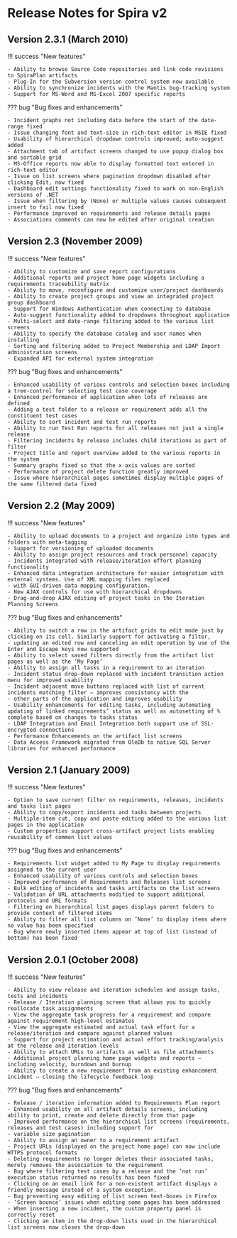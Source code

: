 # Release Notes for Spira v2

## Version 2.3.1 (March 2010)

!!! success "New features"

    - Ability to browse Source Code repositories and link code revisions to SpiraPlan artifacts
    - Plug-In for the Subversion version control system now available
    - Ability to synchronize incidents with the Mantis bug-tracking system
    - Support for MS-Word and MS-Excel 2007 specific reports

??? bug "Bug fixes and enhancements"

    - Incident graphs not including data before the start of the date-range fixed
    - Issue changing font and text-size in rich-text editor in MSIE fixed
    - Usability of hierarchical dropdown controls improved; auto-suggest added
    - Attachment tab of artifact screens changed to use popup dialog box and sortable grid
    - MS-Office reports now able to display formatted text entered in rich-text editor
    - Issue on list screens where pagination dropdown disabled after clicking Edit, now fixed
    - Dashboard edit settings functionality fixed to work on non-English versions of .NET
    - Issue when filtering by (None) or multiple values causes subsequent insert to fail now fixed
    - Performance improved on requirements and release details pages
    - Associations comments can now be edited after original creation

## Version 2.3 (November 2009)

!!! success "New features"

    - Ability to customize and save report configurations
    - Additional reports and project home page widgets including a requirements traceability matrix
    - Ability to move, reconfigure and customize user/project dashboards
    - Ability to create project groups and view an integrated project group dashboard
    - Support for Windows Authentication when connecting to database
    - Auto-suggest functionality added to dropdowns throughout application
    - Multi-select and date-range filtering added to the various list screens
    - Ability to specify the database catalog and user names when installing
    - Sorting and filtering added to Project Membership and LDAP Import administration screens
    - Expanded API for external system integration

??? bug "Bug fixes and enhancements"

    - Enhanced usability of various controls and selection boxes including a tree-control for selecting test case coverage
    - Enhanced performance of application when lots of releases are defined
    - Adding a test folder to a release or requirement adds all the constituent test cases
    - Ability to sort incident and test run reports
    - Ability to run Test Run reports for all releases not just a single release
    - Filtering incidents by release includes child iterations as part of filter
    - Project title and report overview added to the various reports in the system
    - Summary graphs fixed so that the x-axis values are sorted
    - Performance of project delete function greatly improved
    - Issue where hierarchical pages sometimes display multiple pages of the same filtered data fixed


## Version 2.2 (May 2009)

!!! success "New features"

    - Ability to upload documents to a project and organize into types and folders with meta-tagging
    - Support for versioning of uploaded documents
    - Ability to assign project resources and track personnel capacity
    - Incidents integrated with release/iteration effort planning functionality
    - Enhanced data integration architecture for easier integration with external systems. Use of XML mapping files replaced
    - with GUI-driven data mapping configuration.
    - New AJAX controls for use with hierarchical dropdowns
    - Drag-and-drop AJAX editing of project tasks in the Iteration Planning Screens

??? bug "Bug fixes and enhancements"

    - Ability to switch a row in the artifact grids to edit mode just by clicking on its cell. Similarly support for activating a filter,
    - updating an edited row and canceling an edit operation by use of the Enter and Escape keys now supported
    - Ability to select saved filters directly from the artifact list pages as well as the ‘My Page’
    - Ability to assign all tasks in a requirement to an iteration
    - Incident status drop-down replaced with incident transition action menu for improved usability
    - Incident adjacent move buttons replaced with list of current incidents matching filter – improves consistency with the
    - other parts of the application and improves usability
    - Usability enhancements for editing tasks, including automating updating of linked requirements’ status as well as autosetting of % complete based on changes to tasks status
    - LDAP Integration and Email Integration both support use of SSL-encrypted connections
    - Performance Enhancements on the artifact list screens
    - Data Access Framework migrated from OleDb to native SQL Server libraries for enhanced performance


## Version 2.1 (January 2009)

!!! success "New features"

    - Option to save current filter on requirements, releases, incidents and tasks list pages
    - Ability to copy/export incidents and tasks between projects
    - Multiple-item cut, copy and paste editing added to the various list pages in the application
    - Custom properties support cross-artifact project lists enabling reusability of common list values

??? bug "Bug fixes and enhancements"

    - Requirements list widget added to My Page to display requirements assigned to the current user
    - Enhanced usability of various controls and selection boxes
    - Improved performance of Requirements and Releases list screens
    - Bulk editing of incidents and tasks artifacts on the list screens
    - Validation of URL attachments modified to support additional protocols and URL formats
    - Filtering on hierarchical list pages displays parent folders to provide context of filtered items
    - Ability to filter all list columns on ‘None’ to display items where no value has been specified
    - Bug where newly inserted items appear at top of list (instead of bottom) has been fixed


## Version 2.0.1 (October 2008)

!!! success "New features"

    - Ability to view release and iteration schedules and assign tasks, tests and incidents
    - Release / Iteration planning screen that allows you to quickly reallocate task assignments
    - View the aggregate task progress for a requirement and compare against requirement high-level estimates
    - View the aggregate estimated and actual task effort for a release/iteration and compare against planned values
    - Support for project estimation and actual effort tracking/analysis at the release and iteration levels
    - Ability to attach URLs to artifacts as well as file attachments
    - Additional project planning home page widgets and reports – including velocity, burndown and burnup
    - Ability to create a new requirement from an existing enhancement incident – closing the lifecycle feedback loop

??? bug "Bug fixes and enhancements"

    - Release / iteration information added to Requirements Plan report
    - Enhanced usability on all artifact details screens, including ability to print, create and delete directly from that page
    - Improved performance on the hierarchical list screens (requirements, releases and test cases) including support for
    - variable size pagination
    - Ability to assign an owner to a requirement artifact
    - Project URLs (displayed on the project home page) can now include HTTPS protocol formats
    - Deleting requirements no longer deletes their associated tasks, merely removes the association to the requirement
    - Bug where filtering test cases by a release and the ‘not run’ execution status returned no results has been fixed
    - Clicking on an email link for a non-existent artifact displays a friendly message instead of a system exception.
    - Bug preventing easy editing of list screen text-boxes in Firefox
    - ‘Screen bounce’ issues when editing some pages has been addressed
    - When inserting a new incident, the custom property panel is correctly reset
    - Clicking an item in the drop-down lists used in the hierarchical list screens now closes the drop-down